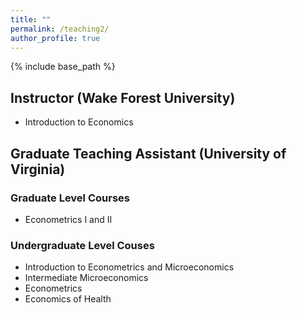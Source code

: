```yaml
---
title: ""
permalink: /teaching2/
author_profile: true
---
```


{% include base_path %}

## Instructor (Wake Forest University)
* Introduction to Economics

## Graduate Teaching Assistant (University of Virginia)

### Graduate Level Courses
 * Econometrics I and II 

### Undergraduate Level Couses
 * Introduction to Econometrics and Microeconomics   
 * Intermediate Microeconomics 
 * Econometrics
 * Economics of Health
